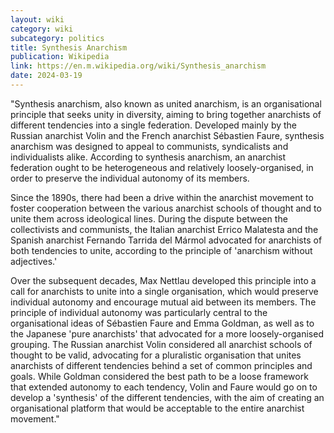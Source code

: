 ```yaml
---
layout: wiki
category: wiki
subcategory: politics
title: Synthesis Anarchism
publication: Wikipedia
link: https://en.m.wikipedia.org/wiki/Synthesis_anarchism
date: 2024-03-19
---
```


"Synthesis anarchism, also known as united anarchism, is an organisational principle that seeks unity in diversity, aiming to bring together anarchists of different tendencies into a single federation. Developed mainly by the Russian anarchist Volin and the French anarchist Sébastien Faure, synthesis anarchism was designed to appeal to communists, syndicalists and individualists alike. According to synthesis anarchism, an anarchist federation ought to be heterogeneous and relatively loosely-organised, in order to preserve the individual autonomy of its members.

Since the 1890s, there had been a drive within the anarchist movement to foster cooperation between the various anarchist schools of thought and to unite them across ideological lines. During the dispute between the collectivists and communists, the Italian anarchist Errico Malatesta and the Spanish anarchist Fernando Tarrida del Mármol advocated for anarchists of both tendencies to unite, according to the principle of 'anarchism without adjectives.'

Over the subsequent decades, Max Nettlau developed this principle into a call for anarchists to unite into a single organisation, which would preserve individual autonomy and encourage mutual aid between its members. The principle of individual autonomy was particularly central to the organisational ideas of Sébastien Faure and Emma Goldman, as well as to the Japanese 'pure anarchists' that advocated for a more loosely-organised grouping. The Russian anarchist Volin considered all anarchist schools of thought to be valid, advocating for a pluralistic organisation that unites anarchists of different tendencies behind a set of common principles and goals. While Goldman considered the best path to be a loose framework that extended autonomy to each tendency, Volin and Faure would go on to develop a 'synthesis' of the different tendencies, with the aim of creating an organisational platform that would be acceptable to the entire anarchist movement."
